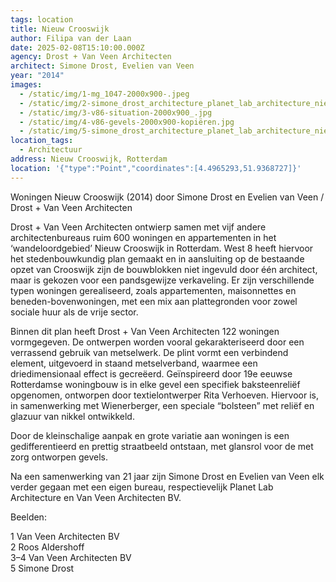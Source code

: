 ```yaml
---
tags: location
title: Nieuw Crooswijk
author: Filipa van der Laan
date: 2025-02-08T15:10:00.000Z
agency: Drost + Van Veen Architecten
architect: Simone Drost, Evelien van Veen
year: "2014"
images:
  - /static/img/1-mg_1047-2000x900-.jpeg
  - /static/img/2-simone_drost_architecture_planet_lab_architecture_nieuw_crooswijk_rotterdam_egw_2_laags_roos-aldershoff.jpeg
  - /static/img/3-v86-situation-2000x900_.jpg
  - /static/img/4-v86-gevels-2000x900-kopiëren.jpg
  - /static/img/5-simone_drost_architecture_planet_lab_architecture_nieuw_crooswijk_rotterdam_detail_bolstenen_roos-aldershoff.jpeg
location_tags:
  - Architectuur
address: Nieuw Crooswijk, Rotterdam⁣
location: '{"type":"Point","coordinates":[4.4965293,51.9368727]}'
---
```

Woningen Nieuw Crooswijk (2014) door Simone Drost en Evelien van Veen / Drost + Van Veen Architecten⁣

Drost + Van Veen Architecten ontwierp samen met vijf andere architectenbureaus ruim 600 woningen en appartementen in het ‘wandeloordgebied’ Nieuw Crooswijk in Rotterdam. West 8 heeft hiervoor het stedenbouwkundig plan gemaakt en in aansluiting op de bestaande opzet van Crooswijk zijn de bouwblokken niet ingevuld door één architect, maar is gekozen voor een pandsgewijze verkaveling. Er zijn verschillende typen woningen gerealiseerd, zoals appartementen, maisonnettes en beneden-bovenwoningen, met een mix aan plattegronden voor zowel sociale huur als de vrije sector. ⁣

Binnen dit plan heeft Drost + Van Veen Architecten 122 woningen vormgegeven. De ontwerpen worden vooral gekarakteriseerd door een verrassend gebruik van metselwerk. De plint vormt een verbindend element, uitgevoerd in staand metselverband, waarmee een driedimensionaal effect is gecreëerd. Geïnspireerd door 19e eeuwse Rotterdamse woningbouw is in elke gevel een specifiek baksteenreliëf opgenomen, ontworpen door textielontwerper Rita Verhoeven. Hiervoor is, in samenwerking met Wienerberger, een speciale “bolsteen” met reliëf en glazuur van nikkel ontwikkeld. ⁣

Door de kleinschalige aanpak en grote variatie aan woningen is een gedifferentieerd en prettig straatbeeld ontstaan, met glansrol voor de met zorg ontworpen gevels.⁣

Na een samenwerking van 21 jaar zijn Simone Drost en Evelien van Veen elk verder gegaan met een eigen bureau, respectievelijk Planet Lab Architecture en Van Veen Architecten BV.

Beelden:⁣

1 Van Veen Architecten BV[](https://www.instagram.com/van_veen_architecten/)⁣\
2 Roos Aldershoff[](https://www.instagram.com/roos_aldershoff_fotografie/)⁣\
3–4 Van Veen Architecten BV[](https://www.instagram.com/van_veen_architecten/)⁣\
5 Simone Drost[](https://www.instagram.com/planet.lab.architecture/)⁣
